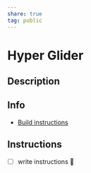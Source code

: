 ```yaml
---  
share: true  
tag: public  
---  
```

# Hyper Glider  
  
## Description  
  
## Info  
- [Build instructions](https://www.youtube.com/watch?v=ZZbIqFRMGDs)  
  
  
## Instructions  
- [ ] write instructions 🔽 